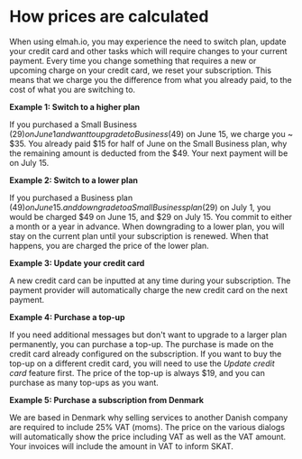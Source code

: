# How prices are calculated

When using elmah.io, you may experience the need to switch plan, update your credit card and other tasks which will require changes to your current payment. Every time you change something that requires a new or upcoming charge on your credit card, we reset your subscription. This means that we charge you the difference from what you already paid, to the cost of what you are switching to.

**Example 1: Switch to a higher plan**

If you purchased a Small Business ($29) on June 1 and want to upgrade to Business ($49) on June 15, we charge you ~ $35. You already paid $15 for half of June on the Small Business plan, why the remaining amount is deducted from the $49. Your next payment will be on July 15.

**Example 2: Switch to a lower plan**

If you purchased a Business plan ($49) on June 15. and downgrade to a Small Business plan ($29) on July 1, you would be charged $49 on June 15, and $29 on July 15. You commit to either a month or a year in advance. When downgrading to a lower plan, you will stay on the current plan until your subscription is renewed. When that happens, you are charged the price of the lower plan.

**Example 3: Update your credit card**

A new credit card can be inputted at any time during your subscription. The payment provider will automatically charge the new credit card on the next payment.

**Example 4: Purchase a top-up**

If you need additional messages but don't want to upgrade to a larger plan permanently, you can purchase a top-up. The purchase is made on the credit card already configured on the subscription. If you want to buy the top-up on a different credit card, you will need to use the *Update credit card* feature first. The price of the top-up is always $19, and you can purchase as many top-ups as you want.

**Example 5: Purchase a subscription from Denmark**

We are based in Denmark why selling services to another Danish company are required to include 25% VAT (moms). The price on the various dialogs will automatically show the price including VAT as well as the VAT amount. Your invoices will include the amount in VAT to inform SKAT.